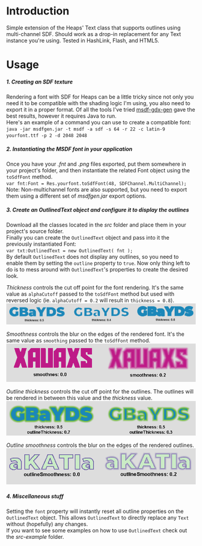# Introduction
Simple extension of the Heaps' Text class that supports outlines using multi-channel SDF. Should work as a drop-in replacement for any Text instance you're using. Tested in HashLink, Flash, and HTML5.  
  
# Usage  
##### 1. Creating an SDF texture  
Rendering a font with SDF for Heaps can be a little tricky since not only you need it to be compatible with the shading logic I'm using, you also need to export it in a proper format. Of all the tools I've tried [msdf-gdx-gen](https://github.com/maltaisn/msdf-gdx-gen) gave the best results, however it requires Java to run.  
Here's an example of a command you can use to create a compatible font:  
`java -jar msdfgen.jar -t msdf -a sdf -s 64 -r 22 -c latin-9 yourfont.ttf -p 2 -d 2048 2048`  
  
##### 2. Instantiating the MSDF font in your application  
Once you have your *.fnt* and *.png* files exported, put them somewhere in your project's folder, and then instantiate the related Font object using the `toSdfFont` method.  
`var fnt:Font = Res.yourfont.toSdfFont(48, SDFChannel.MultiChannel);`  
Note: Non-multichannel fonts are also supported, but you need to export them using a different set of *msdfgen.jar* export options.  
  
##### 3. Create an OutlinedText object and configure it to display the outlines  
Download all the classes located in the *src* folder and place them in your project's source folder.  
Finally you can create the `OutlinedText` object and pass into it the previously instantiated Font:  
`var txt:OutlinedText = new OutlinedText( fnt );`  
By default `OutlinedText` does not display any outlines, so you need to enable them by setting the `outline` property to `true`. Now only thing left to do is to mess around with `OutlinedText`'s properties to create the desired look.  
  
*Thickness* controls the cut off point for the font rendering. It's the same value as `alphaCutoff` passed to the `toSdfFont` method but used with reversed logic (ie. `alphaCutoff = 0.2` will result in `thickness = 0.8`).  
![Thickness example!](/docs/thickness.png)  
  
*Smoothness* controls the blur on the edges of the rendered font. It's the same value as `smoothing` passed to the `toSdfFont` method.  
![Smoothness example!](/docs/smoothness.png)  
  
*Outline thickness* controls the cut off point for the outlines. The outlines will be rendered in between this value and the *thickness* value.  
![Outline thickness example!](/docs/outlineThickness.png)  
  
*Outline smoothness* controls the blur on the edges of the rendered outlines.  
![Outline smoothness example!](/docs/outlineSmoothness.png)  
  
##### 4. Miscellaneous stuff  
Setting the `font` property will instantly reset all outline properties on the `OutlinedText` object. This allows `OutlinedText` to directly replace any `Text` without (hopefully) any changes.  
If you want to see some examples on how to use `OutlinedText` check out the *src-example* folder.  